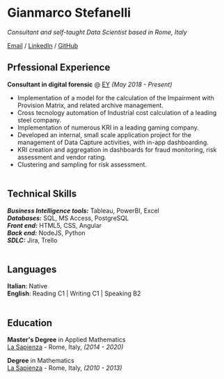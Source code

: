 # Gianmarco Stefanelli

_Consultant and self-taught Data Scientist based in Rome, Italy_ <br>

[Email](mailto:gianmarco.stefanelli@hotmail.it) / [LinkedIn](https://www.linkedin.com/in/gianmarco-stefanelli/) / [GitHub](https://github.com/Bayesianphoenix/)

## Prfessional Experience

**Consultant in digital forensic** @ [EY](https://www.ey.com) _(May 2018 - Present)_ <br>
- Implementation of a model for the calculation of the Impairment with Provision Matrix, and related 
archive management. <br>
- Cross tecnology automation of Industrial cost calculation of a leading steel company. <br>
- Implementation of numerous KRI in a leading gaming company. <br>
- Developed an internal, small scale application project for the management of Data Capture activities, with in-app dashboarding. <br>
- KRI creation and aggregation in dashboards for fraud monitoring, risk assessment and vendor
rating. <br>
- Clustering and sampling for risk assessment.
<br><br>



## Technical Skills


_**Business Intelligence tools:**_ Tableau, PowerBI, Excel <br>
_**Databases:**_ SQL, MS Access, PostgreSQL <br>
_**Front end:**_ HTML5, CSS, Angular <br>
_**Back end:**_ NodeJS, Python <br>
_**SDLC:**_ Jira, Trello
  <br><br>

## Languages

**Italian**: Native <br>
**English**: Reading C1 | Writing C1 | Speaking B2
<br><br>

## Education

**Master's Degree** in Applied Mathematics<br>
[La Sapienza](https://www.uniroma1.it/) - Rome, Italy,  _(2014 - 2020)_

**Degree** in Mathematics<br>
[La Sapienza](https://www.uniroma1.it/) - Rome, Italy,  _(2010 - 2013)_
